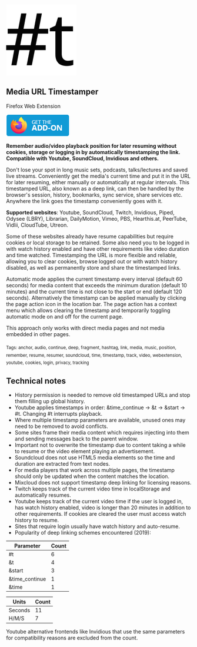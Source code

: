 ![](/icons/icon.svg)

## Media URL Timestamper

Firefox Web Extension

[<img src="/local_resources/get-the-addon.png">](https://addons.mozilla.org/en-US/firefox/addon/media-url-timestamper/)

**Remember audio/video playback position for later resuming without cookies, 
storage or logging in by automatically timestamping the link. Compatible with 
Youtube, SoundCloud, Invidious and others.**

Don't lose your spot in long music sets, podcasts, talks/lectures and saved 
live streams. Conveniently get the media's current time and put it in the URL 
for later resuming, either manually or automatically at regular intervals. 
This timestamped URL, also known as a deep link, can then be handled by the 
browser's session, history, bookmarks, sync service, share services etc. 
Anywhere the link goes the timestamp conveniently goes with it.

**Supported websites**: Youtube, SoundCloud, Twitch, Invidious, Piped,
Odysee (LBRY), Librarian, DailyMotion, Vimeo, PBS, Hearthis.at, PeerTube,
Vidlii, CloudTube, Utreon.

Some of these websites already have resume capabilities but require cookies 
or local storage to be retained. Some also need you to be logged in with 
watch history enabled and have other requirements like video duration and 
time watched. Timestamping the URL is more flexible and reliable, allowing 
you to clear cookies, browse logged out or with watch history disabled, as 
well as permanently store and share the timestamped links.

Automatic mode applies the current timestamp every interval (default 60 
seconds) for media content that exceeds the minimum duration (default 10 
minutes) and the current time is not close to the start or end (default 120 
seconds). Alternatively the timestamp can be applied manually by clicking the 
page action icon in the location bar. The page action has a context menu 
which allows clearing the timestamp and temporarily toggling automatic mode 
on and off for the current page.

This approach only works with direct media pages and not media embedded in 
other pages.


<sub>Tags: anchor, audio, continue, deep, fragment, hashtag, link, 
media, music, position, remember, resume, resumer, soundcloud, time, 
timestamp, track, video, webextension, youtube, cookies, login, privacy, 
tracking</sub>

## Technical notes

* History permission is needed to remove old timestamped URLs and stop them 
filling up global history.
* Youtube applies timestamps in order: &time_continue -> &t -> &start -> #t.
Changing #t interrupts playback.
* Where multiple timestamp parameters are available, unused ones may need to 
be removed to avoid conflicts.
* Some sites frame their media content which requires injecting into them and 
sending messages back to the parent window.
* Important not to overwrite the timestamp due to content taking a while to 
resume or the video element playing an advertisement.
* Soundcloud does not use HTML5 media elements so the time and duration are 
extracted from text nodes.
* For media players that work across multiple pages, the timestamp should 
only be updated when the content matches the location.
* Mixcloud does not support timestamp deep linking for licensing reasons.
* Twitch keeps track of the current video time in localStorage and 
automatically resumes.
* Youtube keeps track of the current video time if the user is logged in, has 
watch history enabled, video is longer than 20 minutes in addition to other 
requirements. If cookies are cleared the user must access watch history to 
resume.
* Sites that require login usually have watch history and auto-resume.
* Popularity of deep linking schemes encountered (2019):

| Parameter       | Count |
|-----------------|-------|
| #t              | 6     |
| &t              | 4     |
| &start          | 3     |
| &time_continue  | 1     |
| &time           | 1     |

| Units     | Count |
|-----------|-------|
| Seconds   | 11    |
| H/M/S     | 7     |

Youtube alternative frontends like Invidious that use the same parameters 
for compatibility reasons are excluded from the count.

